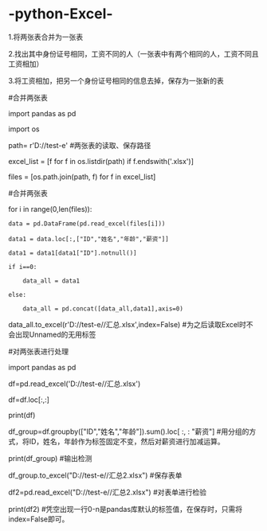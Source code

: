 # -python-Excel-
1.将两张表合并为一张表

2.找出其中身份证号相同，工资不同的人（一张表中有两个相同的人，工资不同且工资相加）

3.将工资相加，把另一个身份证号相同的信息去掉，保存为一张新的表


#合并两张表

import pandas as pd

import os

path= r'D://test-e'   #两张表的读取、保存路径

excel_list = [f for f in os.listdir(path) if f.endswith('.xlsx')]

files = [os.path.join(path, f) for f in excel_list]

#合并两张表

for i in range(0,len(files)):

    data = pd.DataFrame(pd.read_excel(files[i]))
    
    data1 = data.loc[:,["ID","姓名","年龄","薪资"]]
    
    data1 = data1[data1["ID"].notnull()]
    
    if i==0:
    
        data_all = data1
        
    else:
    
        data_all = pd.concat([data_all,data1],axis=0)

data_all.to_excel(r'D://test-e//汇总.xlsx',index=False)    #为之后读取Excel时不会出现Unnamed的无用标签



#对两张表进行处理

import pandas as pd

df=pd.read_excel('D://test-e//汇总.xlsx')

df=df.loc[:,:]

print(df)

df_group=df.groupby(["ID","姓名","年龄"]).sum().loc[ :, : "薪资"]   #用分组的方式，将ID，姓名，年龄作为标签固定不变，然后对薪资进行加减运算。

print(df_group)    #输出检测

df_group.to_excel("D://test-e//汇总2.xlsx")   #保存表单

df2=pd.read_excel("D://test-e//汇总2.xlsx")   #对表单进行检验

print(df2)      #凭空出现一行0-n是pandas库默认的标签值，在保存时，只需将index=False即可。

